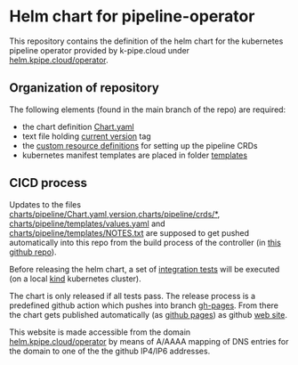 # Helm chart for pipeline-operator

This repository contains the definition of the helm chart for the kubernetes pipeline operator provided by k-pipe.cloud under [helm.kpipe.cloud/operator](https://helm.kpipe.cloud/operator).

## Organization of repository 

The following elements (found in the main branch of the repo) are required:

 - the chart definition [Chart.yaml](./charts/pipeline/Chart.yaml)
 - text file holding [current version](./version) tag
 - the [custom resource definitions](./charts/crds) for setting up the pipeline CRDs  
 - kubernetes manifest templates are placed in folder [templates](./charts/pipeline/templates)

## CICD process

Updates to the files [charts/pipeline/Chart.yaml](./charts/pipeline/Chart.yaml),[version](./version),[charts/pipeline/crds/*](./charts/pipeline/crds),
[charts/pipeline/templates/values.yaml](./charts/pipeline/templates/values.yaml) and [charts/pipeline/templates/NOTES.txt](./charts/pipeline/templates/NOTES.txt)
are supposed to get pushed automatically into this repo from the build process of the controller (in [this github repo](https://github.com/k-pipe/pipeline-operator/)). 

Before releasing the helm chart, a set of [integration tests](./tests) will be executed (on a local [kind](https://kind.sigs.k8s.io/) kubernetes cluster).

The chart is only released if all tests pass. The release process is a predefined github action which pushes into branch [gh-pages](https://github.com/k-pipe/pipeline-operator-helm-chart/tree/gh-pages).
From there the chart gets published automatically (as [github pages](https://github.com/k-pipe/pipeline-operator-helm-chart/settings/pages)) as
github [web site](https://k-pipe.github.io/pipeline-operator-helm-chart/). 

This website is made accessible from the domain [helm.kpipe.cloud/operator](https://helm.kpipe.cloud/operator) by means of A/AAAA mapping of DNS entries for the domain to 
one of the the github IP4/IP6 addresses.


